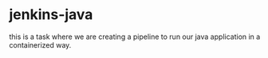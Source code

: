 # jenkins-java
this is a task where we are creating a pipeline to run our java application in a containerized way.
